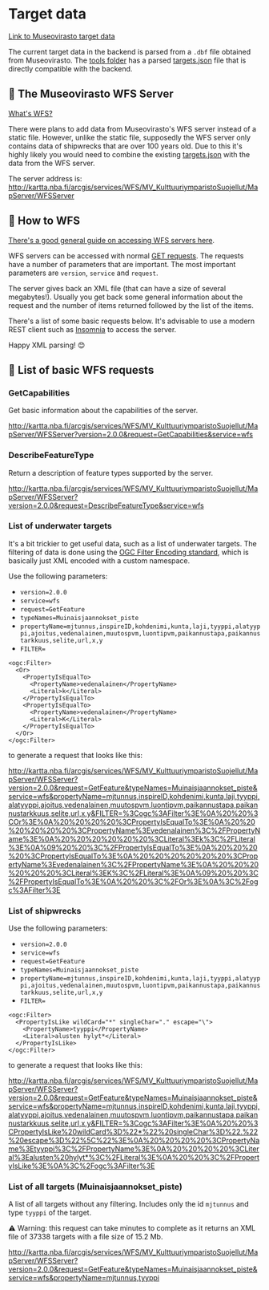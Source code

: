 # Target data

[Link to Museovirasto target data](https://www.museovirasto.fi/fi/palvelut-ja-ohjeet/tietojarjestelmat/kulttuuriympariston-tietojarjestelmat/kulttuuriympaeristoen-paikkatietoaineistot)

The current target data in the backend is parsed from a `.dbf` file obtained from Museovirasto. The [tools folder](https://github.com/Sukeltaja-Appi/tools/blob/master/parse_mj_rekisteri/) has a parsed [targets.json](https://github.com/Sukeltaja-Appi/tools/blob/master/parse_mj_rekisteri/targets.json) file that is directly compatible with the backend.

## 💾 The Museovirasto WFS Server

[What's WFS?](https://en.wikipedia.org/wiki/Web_Feature_Service)

There were plans to add data from Museovirasto's WFS server instead of a static file. However, unlike the static file, supposedly the WFS server only contains data of shipwrecks that are over 100 years old. Due to this it's highly likely you would need to combine the existing [targets.json](https://github.com/Sukeltaja-App/tools/blob/master/parse_mj_rekisteri/targets.json) with the data from the WFS server.

The server address is: http://kartta.nba.fi/arcgis/services/WFS/MV_KulttuuriymparistoSuojellut/MapServer/WFSServer

## 🤔 How to WFS

[There's a good general guide on accessing WFS servers here](https://docs.geoserver.org/latest/en/user/services/wfs/reference.html).

WFS servers can be accessed with normal [GET requests](https://en.wikipedia.org/wiki/GET_(HTTP)). The requests have a number of parameters that are important. The most important parameters are `version`, `service` and `request`.

The server gives back an XML file (that can have a size of several megabytes!). Usually you get back some general information about the request and the number of items returned followed by the list of the items.

There's a list of some basic requests below. It's advisable to use a modern REST client such as [Insomnia](https://insomnia.rest/) to access the server.

Happy XML parsing! 😊

## 📃 List of basic WFS requests

### GetCapabilities

Get basic information about the capabilities of the server.

http://kartta.nba.fi/arcgis/services/WFS/MV_KulttuuriymparistoSuojellut/MapServer/WFSServer?version=2.0.0&request=GetCapabilities&service=wfs

### DescribeFeatureType

Return a description of feature types supported by the server.

http://kartta.nba.fi/arcgis/services/WFS/MV_KulttuuriymparistoSuojellut/MapServer/WFSServer?version=2.0.0&request=DescribeFeatureType&service=wfs

### List of underwater targets

It's a bit trickier to get useful data, such as a list of underwater targets. The filtering of data is done using the [OGC Filter Encoding standard](https://docs.geoserver.org/stable/en/user/filter/filter_reference.html#filter-fe-reference), which is basically just XML encoded with a custom namespace.

Use the following parameters:

- `version=2.0.0`
- `service=wfs`
- `request=GetFeature`
- `typeNames=Muinaisjaannokset_piste`
- `propertyName=mjtunnus,inspireID,kohdenimi,kunta,laji,tyyppi,alatyyppi,ajoitus,vedenalainen,muutospvm,luontipvm,paikannustapa,paikannustarkkuus,selite,url,x,y`
- `FILTER=`

```
<ogc:Filter>
  <Or>
    <PropertyIsEqualTo>
      <PropertyName>vedenalainen</PropertyName>
      <Literal>k</Literal>
    </PropertyIsEqualTo>
    <PropertyIsEqualTo>
      <PropertyName>vedenalainen</PropertyName>
      <Literal>K</Literal>
    </PropertyIsEqualTo>
  </Or>
</ogc:Filter>
```

to generate a request that looks like this:

http://kartta.nba.fi/arcgis/services/WFS/MV_KulttuuriymparistoSuojellut/MapServer/WFSServer?version=2.0.0&request=GetFeature&typeNames=Muinaisjaannokset_piste&service=wfs&propertyName=mjtunnus,inspireID,kohdenimi,kunta,laji,tyyppi,alatyyppi,ajoitus,vedenalainen,muutospvm,luontipvm,paikannustapa,paikannustarkkuus,selite,url,x,y&FILTER=%3Cogc%3AFilter%3E%0A%20%20%3COr%3E%0A%20%20%20%20%3CPropertyIsEqualTo%3E%0A%20%20%20%20%20%20%3CPropertyName%3Evedenalainen%3C%2FPropertyName%3E%0A%20%20%20%20%20%20%3CLiteral%3Ek%3C%2FLiteral%3E%0A%09%20%20%3C%2FPropertyIsEqualTo%3E%0A%20%20%20%20%3CPropertyIsEqualTo%3E%0A%20%20%20%20%20%20%3CPropertyName%3Evedenalainen%3C%2FPropertyName%3E%0A%20%20%20%20%20%20%3CLiteral%3EK%3C%2FLiteral%3E%0A%09%20%20%3C%2FPropertyIsEqualTo%3E%0A%20%20%3C%2FOr%3E%0A%3C%2Fogc%3AFilter%3E

### List of shipwrecks

Use the following parameters:

- `version=2.0.0`
- `service=wfs`
- `request=GetFeature`
- `typeNames=Muinaisjaannokset_piste`
- `propertyName=mjtunnus,inspireID,kohdenimi,kunta,laji,tyyppi,alatyyppi,ajoitus,vedenalainen,muutospvm,luontipvm,paikannustapa,paikannustarkkuus,selite,url,x,y`
- `FILTER=`
```
<ogc:Filter>
  <PropertyIsLike wildCard="*" singleChar="." escape="\">
    <PropertyName>tyyppi</PropertyName>
    <Literal>alusten hylyt*</Literal>
  </PropertyIsLike>
</ogc:Filter>
```

to generate a request that looks like this:

http://kartta.nba.fi/arcgis/services/WFS/MV_KulttuuriymparistoSuojellut/MapServer/WFSServer?version=2.0.0&request=GetFeature&typeNames=Muinaisjaannokset_piste&service=wfs&propertyName=mjtunnus,inspireID,kohdenimi,kunta,laji,tyyppi,alatyyppi,ajoitus,vedenalainen,muutospvm,luontipvm,paikannustapa,paikannustarkkuus,selite,url,x,y&FILTER=%3Cogc%3AFilter%3E%0A%20%20%3CPropertyIsLike%20wildCard%3D%22*%22%20singleChar%3D%22.%22%20escape%3D%22%5C%22%3E%0A%20%20%20%20%3CPropertyName%3Etyyppi%3C%2FPropertyName%3E%0A%20%20%20%20%3CLiteral%3Ealusten%20hylyt*%3C%2FLiteral%3E%0A%20%20%3C%2FPropertyIsLike%3E%0A%3C%2Fogc%3AFilter%3E

### List of all targets (Muinaisjaannokset_piste)

A list of all targets without any filtering. Includes only the id `mjtunnus` and type `tyyppi` of the target.

⚠️ Warning: this request can take minutes to complete as it returns an XML file of 37338 targets with a file size of 15.2 Mb.

http://kartta.nba.fi/arcgis/services/WFS/MV_KulttuuriymparistoSuojellut/MapServer/WFSServer?version=2.0.0&request=GetFeature&typeNames=Muinaisjaannokset_piste&service=wfs&propertyName=mjtunnus,tyyppi
